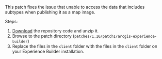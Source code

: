 This patch fixes the issue that unable to access the data that includes subtypes when publishing it as a map image.

Steps:

1. [Download](https://github.com/Esri/arcgis-experience-builder-sdk-resources/archive/refs/heads/master.zip) the repository code and unzip it.
2. Browse to the patch directory (`patches/1.16/patch1/arcgis-experience-builder`)
3. Replace the files in the `client` folder with the files in the `client` folder on your Experience Builder installation.

